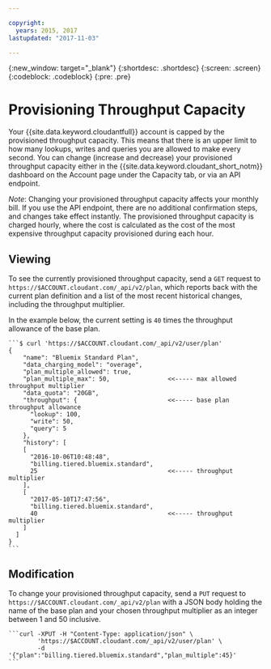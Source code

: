 ```yaml
---

copyright:
  years: 2015, 2017
lastupdated: "2017-11-03"

---
```


{:new_window: target="_blank"}
{:shortdesc: .shortdesc}
{:screen: .screen}
{:codeblock: .codeblock}
{:pre: .pre}

<!-- Acrolinx: 2017-03-20 -->

# Provisioning Throughput Capacity

Your {{site.data.keyword.cloudantfull}} account is capped by the provisioned 
throughput capacity. This means that there is an upper limit to how many lookups, writes 
and queries you are allowed to make every second. You can change (increase and decrease) your 
provisioned throughput capacity either in the {{site.data.keyword.cloudant_short_notm}} 
dashboard on the Account page under the Capacity tab, or via an API endpoint.

*Note*: Changing your provisioned throughput capacity affects your monthly bill. If 
you use the API endpoint, there are no additional confirmation steps, and changes take 
effect instantly. The provisioned throughput capacity is charged hourly, where the cost 
is calculated as the cost of the most expensive throughput capacity provisioned during each hour.

## Viewing

To see the currently provisioned throughput capacity, send a `GET` request to 
`https://$ACCOUNT.cloudant.com/_api/v2/plan`, which reports back with the current 
plan definition and a list of the most recent historical changes, including the 
throughput multiplier.

In the example below, the current setting is `40` times the throughput allowance 
of the base plan.

    ```$ curl 'https://$ACCOUNT.cloudant.com/_api/v2/user/plan'
    {
        "name": "Bluemix Standard Plan",
        "data_charging_model": "overage",
        "plan_multiple_allowed": true,
        "plan_multiple_max": 50,                <<----- max allowed throughput multiplier
        "data_quota": "20GB",
        "throughput": {                         <<----- base plan throughput allowance
          "lookup": 100,
          "write": 50,
          "query": 5
        },
        "history": [
        [
          "2016-10-06T10:48:48",
          "billing.tiered.bluemix.standard",
          25                                    <<----- throughput multiplier
        ],
        [
          "2017-05-10T17:47:56",
          "billing.tiered.bluemix.standard",
          40                                    <<----- throughput multiplier
        ]
      ]
    }
    ```

## Modification

To change your provisioned throughput capacity, send a `PUT` request to 
`https://$ACCOUNT.cloudant.com/_api/v2/plan` with a JSON body holding the 
name of the base plan and your chosen throughput multiplier as an integer 
between 1 and 50 inclusive.

    ```curl -XPUT -H "Content-Type: application/json" \
            'https://$ACCOUNT.cloudant.com/_api/v2/user/plan' \
            -d '{"plan":"billing.tiered.bluemix.standard","plan_multiple":45}'
    ```
